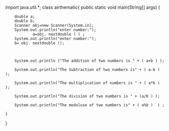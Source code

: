 
import java.util.*;
class airthematic{
	public static void main(String[] args) {
  
  		double a;
  		double b;
  		Scanner obj=new Scanner(System.in);
  		System.out.println("enter number:");
 				a=obj. nextdouble ( ) ;
  		System.out.println("enter number:");
  		b= obj. nextdouble ();
  		
  		
  		
  		System.out.println ("The addition of two numbers is " + ( a+b ) );
  		
  		System.out.println("The Subtraction of two numbers is" + ( a-b ) );
  		
  		System.out.println("The multiplication of numbers is " + ( a*b ) );
  		
  		System.out.println("The division of two numbers is " + (a/b ) );
  		
  		System.out.println("The moduluse of two numbers is" + ( a%b )  ) ;
  		
	}
	
}
	

